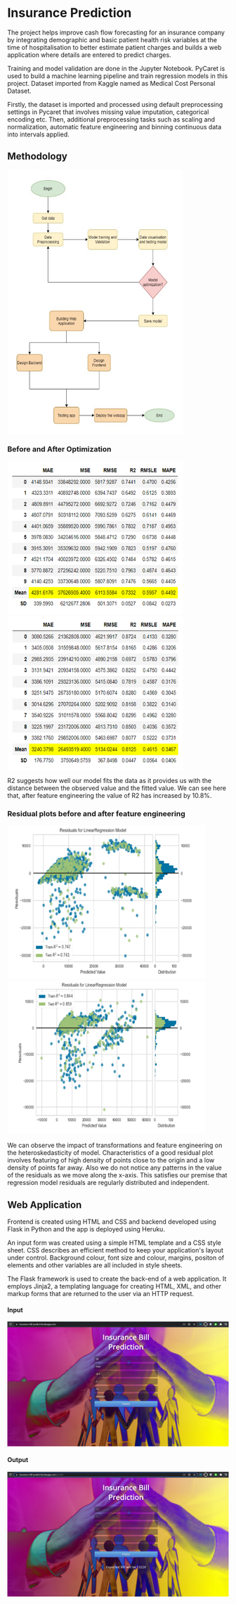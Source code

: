 # Insurance Prediction
The project helps improve cash flow forecasting for an insurance company by integrating demographic and basic patient health risk variables at the time of hospitalisation to better estimate patient charges and builds a web application where details are entered to predict charges.

Training and model validation are done in the Jupyter Notebook. PyCaret is used to build a machine learning pipeline and train regression models in this project. Dataset imported from Kaggle named as Medical Cost Personal Dataset.

Firstly, the dataset is imported and processed using default preprocessing settings in Pycaret that involves missing value imputation, categorical encoding etc. Then, additional preprocessing tasks such as scaling and normalization, automatic feature engineering and binning continuous data into intervals applied. 

## Methodology
<img src="https://github.com/Snehal-2310/Insurance-Bill-Prediction/blob/main/Images/Methodology.jpg" align="centre" alt="Methodolgy" width=400 height=600/> 

### Before and After Optimization

<img src="https://github.com/Snehal-2310/Insurance-Bill-Prediction/blob/main/Images/First%20approach.PNG" alt="Model without optimization" width=400 height=350/> <img src="https://github.com/Snehal-2310/Insurance-Bill-Prediction/blob/main/Images/Second%20Approach.PNG" alt="Model after optimization" width=400 height=350/>

R2 suggests how well our model fits the data as it provides us with the distance between the observed value and the fitted value. We can see here that, after feature engineering the value of R2 has increased by 10.8%.

### Residual plots before and after feature engineering

<img src="https://github.com/Snehal-2310/Insurance-Bill-Prediction/blob/main/Images/First%20plot.PNG" alt="Model without optimization" width=450 height=350/> <img src="https://github.com/Snehal-2310/Insurance-Bill-Prediction/blob/main/Images/Second%20plot.PNG" alt="Model after optimization" width=450 height=350/>

We can observe the impact of transformations and feature engineering on the heteroskedasticity of model. Characteristics of a good residual plot involves featuring of high density of points close to the origin and a low density of points far away. Also we do not notice any patterns in the value of the residuals as we move along the x-axis. This satisfies our premise that regression model residuals are regularly distributed and independent.

## Web Application
Frontend is created using HTML and CSS and backend developed using Flask in Python and the app is deployed using Heruku.

An input form was created using a simple HTML template and a CSS style sheet. CSS describes an efficient method to keep your application's layout under control. Background colour, font size and colour, margins, positon of elements and other variables are all included in style sheets.

The Flask framework is used to create the back-end of a web application. It employs Jinja2, a templating language for creating HTML, XML, and other markup forms that are returned to the user via an HTTP request.

#### Input
<img src="https://github.com/Snehal-2310/Insurance-Bill-Prediction/blob/main/Images/Input.png" alt="Input"/> 

#### Output
<img src="https://github.com/Snehal-2310/Insurance-Bill-Prediction/blob/main/Images/Output.png" alt="Output"/>








